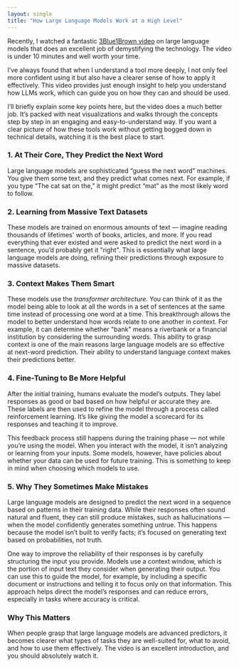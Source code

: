 ```yaml
---
layout: single
title: "How Large Language Models Work at a High Level"
---
```


Recently, I watched a fantastic [3Blue1Brown video](https://www.youtube.com/watch?v=LPZh9BOjkQs) on large language models that does an excellent job of demystifying the technology. The video is under 10 minutes and well worth your time.

I’ve always found that when I understand a tool more deeply, I not only feel more confident using it but also have a clearer sense of how to apply it effectively. This video provides just enough insight to help you understand how LLMs work, which can guide you on how they can and should be used.

I’ll briefly explain some key points here, but the video does a much better job. It’s packed with neat visualizations and walks through the concepts step by step in an engaging and easy-to-understand way. If you want a clear picture of how these tools work without getting bogged down in technical details, watching it is the best place to start.

### 1. At Their Core, They Predict the Next Word

Large language models are sophisticated “guess the next word” machines. You give them some text, and they predict what comes next. For example, if you type “The cat sat on the,” it might predict “mat” as the most likely word to follow.

### 2. Learning from Massive Text Datasets

These models are trained on enormous amounts of text — imagine reading thousands of lifetimes' worth of books, articles, and more. If you read everything that ever existed and were asked to predict the next word in a sentence, you’d probably get it "right". This is essentially what large language models are doing, refining their predictions through exposure to massive datasets.

### 3. Context Makes Them Smart

These models use the *transformer architecture*. You can think of it as the model being able to look at all the words in a set of sentences at the same time instead of processing one word at a time. This breakthrough allows the model to better understand how words relate to one another in context. For example, it can determine whether "bank" means a riverbank or a financial institution by considering the surrounding words. This ability to grasp context is one of the main reasons large language models are so effective at next-word prediction. Their ability to understand language context makes their predictions better.

### 4. Fine-Tuning to Be More Helpful

After the initial training, humans evaluate the model’s outputs. They label responses as good or bad based on how helpful or accurate they are. These labels are then used to refine the model through a process called reinforcement learning. It’s like giving the model a scorecard for its responses and teaching it to improve. 

This feedback process still happens during the training phase — not while you’re using the model. When you interact with the model, it isn’t analyzing or learning from your inputs. Some models, however, have policies about whether your data can be used for future training. This is something to keep in mind when choosing which models to use.

### 5. Why They Sometimes Make Mistakes

Large language models are designed to predict the next word in a sequence based on patterns in their training data. While their responses often sound natural and fluent, they can still produce mistakes, such as hallucinations — when the model confidently generates something untrue. This happens because the model isn’t built to verify facts; it’s focused on generating text based on probabilities, not truth.

One way to improve the reliability of their responses is by carefully structuring the input you provide. Models use a context window, which is the portion of input text they consider when generating their output. You can use this to guide the model, for example, by including a specific document or instructions and telling it to focus only on that information. This approach helps direct the model’s responses and can reduce errors, especially in tasks where accuracy is critical.

### Why This Matters

When people grasp that large language models are advanced predictors, it becomes clearer what types of tasks they are well-suited for, what to avoid, and how to use them effectively. The video is an excellent introduction, and you should absolutely watch it.